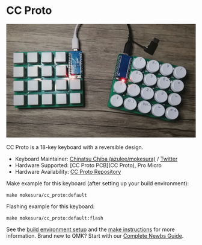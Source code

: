# CC Proto

![CC Proto](https://github.com/mokesura/cc_proto/blob/main/img/cc_proto.jpg?raw=true)

CC Proto is a 18-key keyboard with a reversible design.

- Keyboard Maintainer: [Chinatsu Chiba (azulee/mokesura)](https://github.com/mokesura) / [Twitter](https://twitter.com/azulee)
- Hardware Supported: [CC Proto PCB](CC Proto), Pro Micro
- Hardware Availability: [CC Proto Repository](https://github.com/mokesura/cc_proto)

Make example for this keyboard (after setting up your build environment):

    make mokesura/cc_proto:default

Flashing example for this keyboard:

    make mokesura/cc_proto:default:flash

See the [build environment setup](https://docs.qmk.fm/#/getting_started_build_tools) and the [make instructions](https://docs.qmk.fm/#/getting_started_make_guide) for more information. Brand new to QMK? Start with our [Complete Newbs Guide](https://docs.qmk.fm/#/newbs).
